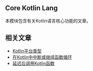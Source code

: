 ## Core Kotlin Lang

本模块包含有关Kotlin语言核心功能的文章。

## 相关文章

+ [Kotlin平台类型](docs/Kotlin平台类型.md)
+ [在Kotlin中中断或继续函数循环](docs/在Kotlin中中断或继续函数循环.md)
+ [延迟后调用Kotlin函数](docs/延迟后调用Kotlin函数.md)